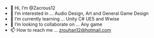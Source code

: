 - 👋 Hi, I’m @Zacrous12
- 👀 I’m interested in ... Audio Design, Art and General Game Design
- 🌱 I’m currently learning ... Unity C# UE5 and Wwise
- 💞️ I’m looking to collaborate on ... Any game
- 📫 How to reach me ... zrouhan12@hotmail.com

<!---
Zacrous12/Zacrous12 is a ✨ special ✨ repository because its `README.md` (this file) appears on your GitHub profile.
You can click the Preview link to take a look at your changes.
--->
